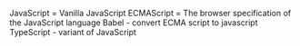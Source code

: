 JavaScript = Vanilla JavaScript
ECMAScript = The browser specification of the JavaScript language
Babel - convert ECMA script to javascript
TypeScript - variant of JavaScript
